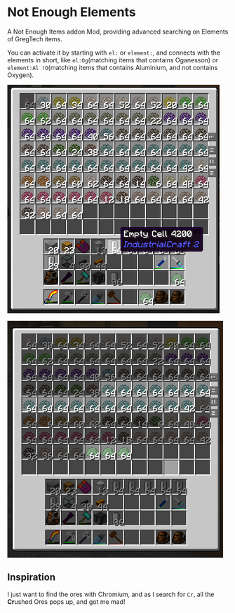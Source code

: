 # Not Enough Elements

A Not Enough Items addon Mod, providing advanced searching on Elements of GregTech items.

You can activate it by starting with `el:` or `element:`, and connects with the elements in short, like `el:Og`(matching
items that contains Oganesson) or `element:Al !O`(matching items that contains Aluminium, and not contains Oxygen).

![Search 'Cr' without NEE](docs/cr-without-nee.png)

![Search 'el:Cr' with NEE](docs/cr-with-nee.png)

## Inspiration

I just want to find the ores with Chromium, and as I search for `Cr`, all the **Cr**ushed Ores pops up, and got me mad!
